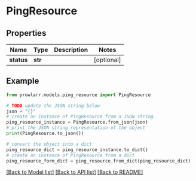 # PingResource


## Properties

Name | Type | Description | Notes
------------ | ------------- | ------------- | -------------
**status** | **str** |  | [optional] 

## Example

```python
from prowlarr.models.ping_resource import PingResource

# TODO update the JSON string below
json = "{}"
# create an instance of PingResource from a JSON string
ping_resource_instance = PingResource.from_json(json)
# print the JSON string representation of the object
print(PingResource.to_json())

# convert the object into a dict
ping_resource_dict = ping_resource_instance.to_dict()
# create an instance of PingResource from a dict
ping_resource_form_dict = ping_resource.from_dict(ping_resource_dict)
```
[[Back to Model list]](../README.md#documentation-for-models) [[Back to API list]](../README.md#documentation-for-api-endpoints) [[Back to README]](../README.md)



